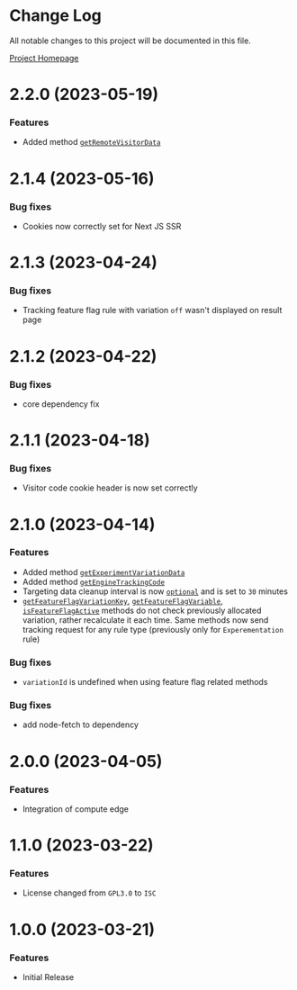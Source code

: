 # Change Log

All notable changes to this project will be documented in this file.

[Project Homepage](https://developers.kameleoon.com/nodejs-sdk.html)

# 2.2.0 (2023-05-19)


### Features

* Added method [`getRemoteVisitorData`](https://developers.kameleoon.com/feature-management-and-experimentation/web-sdks/nodejs-sdk#obtain-custom-data-from-kameleoon-data-api)

# 2.1.4 (2023-05-16)


### Bug fixes

* Cookies now correctly set for Next JS SSR

# 2.1.3 (2023-04-24)


### Bug fixes

* Tracking feature flag rule with variation `off` wasn't displayed on result page

# 2.1.2 (2023-04-22)


### Bug fixes

* core dependency fix

# 2.1.1 (2023-04-18)


### Bug fixes

* Visitor code cookie header is now set correctly

# 2.1.0 (2023-04-14)

### Features

* Added method [`getExperimentVariationData`](https://developers.kameleoon.com/feature-management-and-experimentation/web-sdks/nodejs-sdk#get-experiment-variation-data)
* Added method [`getEngineTrackingCode`](https://developers.kameleoon.com/feature-management-and-experimentation/web-sdks/nodejs-sdk#sending-exposure-events-to-external-tools)
* Targeting data cleanup interval is now [`optional`](https://developers.kameleoon.com/feature-management-and-experimentation/web-sdks/nodejs-sdk#1-initializing-the-kameleoon-client) and is set to `30` minutes
* [`getFeatureFlagVariationKey`](https://developers.kameleoon.com/feature-management-and-experimentation/web-sdks/nodejs-sdk#get-variation-key-for-a-certain-feature-flag), [`getFeatureFlagVariable`](https://developers.kameleoon.com/feature-management-and-experimentation/web-sdks/nodejs-sdk#get-a-variable-of-a-certain-feature-flag), [`isFeatureFlagActive`](https://developers.kameleoon.com/feature-management-and-experimentation/web-sdks/nodejs-sdk#check-if-the-feature-is-active-for-visitor) methods do not check previously allocated variation, rather recalculate it each time. Same methods now send tracking request for any rule type (previously only for `Experementation` rule)

### Bug fixes

* `variationId` is undefined when using feature flag related methods

### Bug fixes

* add node-fetch to dependency

# 2.0.0 (2023-04-05)


### Features

* Integration of compute edge

# 1.1.0 (2023-03-22)


### Features

- License changed from `GPL3.0` to `ISC`

# 1.0.0 (2023-03-21)


### Features

* Initial Release
